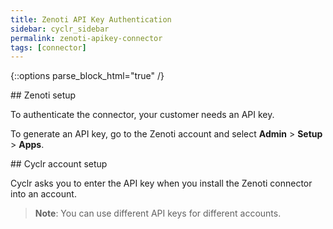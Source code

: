 ```yaml
---
title: Zenoti API Key Authentication
sidebar: cyclr_sidebar
permalink: zenoti-apikey-connector
tags: [connector]
---
```

{::options parse_block_html="true" /}
<section class="card">
## Zenoti setup

To authenticate the connector, your customer needs an API key. 

To generate an API key, go to the Zenoti account and select **Admin** > **Setup** > **Apps**.


</section>
<section class="card">
## Cyclr account setup

Cyclr asks you to enter the API key when you install the Zenoti connector into an account. 

> **Note**: You can use different API keys for different accounts.

</section>
